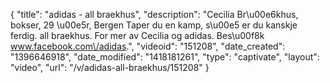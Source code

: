 {
    "title": "adidas - all braekhus",
    "description": "Cecilia Br\u00e6khus, bokser, 29 \u00e5r, Bergen Taper du en kamp, s\u00e5 er du kanskje ferdig. all braekhus. For mer av Cecilia og adidas. Bes\u00f8k www.facebook.com\/adidas.",
    "videoid": "151208",
    "date_created": "1396646918",
    "date_modified": "1418181261",
    "type": "captivate",
    "layout": "video",
    "url": "\/v\/adidas-all-braekhus\/151208"
}